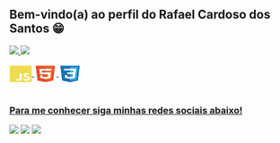 ## Bem-vindo(a) ao perfil do Rafael Cardoso dos Santos 😁

 <div>
   <a href="https://github.com/rafaelcsdev1">
   <img height="180em" src="https://github-readme-stats.vercel.app/api?username=rafaelcsdev1&show_icons=true&theme=tokyonight&include_all_commits=true&count_private=true"/>
   <img height="180em" src="https://github-readme-stats.vercel.app/api/top-langs/?username=rafaelcsdev1&layout=compact&langs_count=6&theme=tokyonight"/>
</div>
    
<div style="display: inline_block"><br>
  <img align="center" alt="Js" height="30" width="40" src="https://raw.githubusercontent.com/devicons/devicon/master/icons/javascript/javascript-plain.svg">
  <img align="center" alt="HTML" height="30" width="40" src="https://raw.githubusercontent.com/devicons/devicon/master/icons/html5/html5-original.svg">
  <img align="center" alt="CSS" height="30" width="40" src="https://raw.githubusercontent.com/devicons/devicon/master/icons/css3/css3-original.svg">
</div>
 
<br>
 
### Para me conhecer siga minhas redes sociais abaixo!
 
<div>
  <a href="https://instagram.com/rafael.santoscs"><img src="https://img.shields.io/badge/-Instagram-%23E4405F?style=for-the-badge&logo=instagram&logoColor=white"></a>
  <a href = "mailto:rafaelcs.dev1@gmail.com"><img src="https://img.shields.io/badge/-Gmail-%23333?style=for-the-badge&logo=gmail&logoColor=white"></a>
  <a href="https://www.linkedin.com/in/rafaeldev1"><img src="https://img.shields.io/badge/-LinkedIn-%230077B5?style=for-the-badge&logo=linkedin&logoColor=white"></a>
</div>
